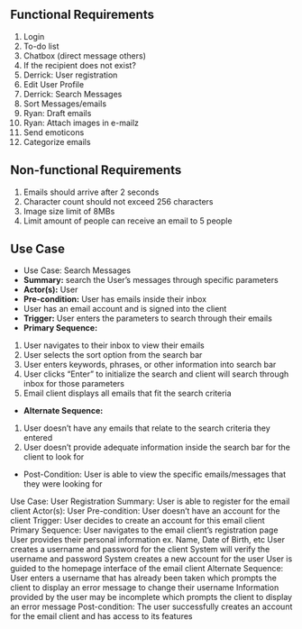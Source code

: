 

## Functional Requirements
1. Login
2. To-do list
3. Chatbox (direct message others)
4. If the recipient does not exist?
5. Derrick: User registration
6. Edit User Profile
7. Derrick: Search Messages 
8. Sort Messages/emails
9. Ryan: Draft emails
10. Ryan: Attach images in e-mailz
11. Send emoticons
12. Categorize emails

## Non-functional Requirements
1. Emails should arrive after 2 seconds
2. Character count should not exceed 256 characters
3. Image size limit of 8MBs
4. Limit amount of people can receive an email to 5 people


## Use Case

- Use Case: Search Messages
- **Summary:** search the User’s messages through specific parameters
- **Actor(s):** User
- **Pre-condition:** User has emails inside their inbox 
- User has an email account and is signed into the client 
- **Trigger:** User enters the parameters to search through their emails
- **Primary Sequence:**
1. User navigates to their inbox to view their emails
2. User selects the sort option from the search bar 
3. User enters keywords, phrases, or other information into search bar
4. User clicks “Enter” to initialize the search and client will search through inbox for those parameters
5. Email client displays all emails that fit the search criteria 
- **Alternate Sequence:**
1. User doesn’t have any emails that relate to the search criteria they entered
2. User doesn’t provide adequate information inside the search bar for the client to look for
- Post-Condition: User is able to view the specific emails/messages that they were looking for


Use Case: User Registration 
Summary: User is able to register for the email client
Actor(s): User
Pre-condition: User doesn’t have an account for the client
Trigger: User decides to create an account for this email client
Primary Sequence: 
User navigates to the email client’s registration page
User provides their personal information ex. Name, Date of Birth, etc
User creates a username and password for the client
System will verify the username and password 
System creates a new account for the user 
User is guided to the homepage interface of the email client
Alternate Sequence: User enters a username that has already been taken which prompts the client to display an error message to change their username 
Information provided by the user may be incomplete which prompts the client to display an error message
Post-condition: The user successfully creates an account for the email client and has access to its features 




